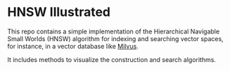<!--
© 2025, Stefan Webb. Some Rights Reserved.

Except where otherwise noted, this work is licensed under a
Creative Commons Attribution-NonCommercial-ShareAlike 4.0 International
https://creativecommons.org/licenses/by-nc-sa/4.0/deed.en

-->

# HNSW Illustrated

This repo contains a simple implementation of the Hierarchical Navigable Small Worlds (HNSW) algorithm for indexing and searching vector spaces, for instance, in a vector database like [Milvus](https://milvus.io/docs/overview.md).

It includes methods to visualize the construction and search algorithms.
